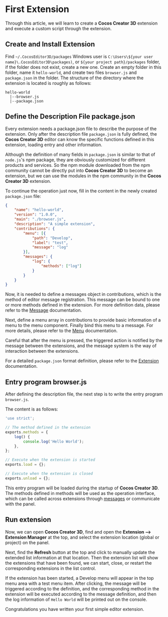 # First Extension

Through this article, we will learn to create a **Cocos Creator 3D** extension and execute a custom script through the extension.

## Create and Install Extension

Find `~/.CocosEditor3D/packages` Windows user is `C:\Users\${your user name}\.CocosEditor3D\packages)`, or `${your project path}/packages` folder, if the folder does not exist, create a new one.
Create an empty folder in this folder, name it `hello-world`, and create two files `browser.js` and `package.json` in the folder.
The structure of the directory where the extension is located is roughly as follows:

```
hello-world
  |--browser.js
  |--package.json
```

## Define the Description File package.json

Every extension needs a package.json file to describe the purpose of the extension. Only after the description file `package.json` is fully defined, the **Cocos Creator 3D** editor can know the specific functions defined in this extension, loading entry and other information.

Although the definition of many fields in `package.json` is similar to that of `node.js`'s npm package, they are obviously customized for different products and services. So the npm module downloaded from the npm community cannot be directly put into **Cocos Creator 3D** to become an extension, but we can use the modules in the npm community in the **Cocos Creator 3D** extension.

To continue the operation just now, fill in the content in the newly created `package.json` file:

```json
{
    "name": "hello-world",
    "version": "1.0.0",
    "main": "./browser.js",
    "description": "A simple extension",
    "contributions": {
        "menu": [{
            "path": "Develop",
            "label": "test",
            "message": "log"
        }],
        "messages": {
            "log": {
                "methods": ["log"]
            }
        }
    }
}
```

Now, it is needed to define a messages object in contributions, which is the method of editor message registration. This message can be bound to one or more methods defined in the extension.
For more definition data, please refer to the [Message](./contributions-messages.md) documentation.

Next, define a menu array in contributions to provide basic information of a menu to the menu component. Finally bind this menu to a message. For more details, please refer to the [Menu](./contributions-menu.md) documentation.

Careful that after the menu is pressed, the triggered action is notified by the message between the extensions, and the message system is the way of interaction between the extensions.

For a detailed `package.json` format definition, please refer to the [Extension](./define.md) documentation.

## Entry program browser.js

After defining the description file, the next step is to write the entry program `browser.js`.

The content is as follows:

```javascript
'use strict';

// The method defined in the extension
exports.methods = {
    log() {
        console.log('Hello World');
    },
};

// Execute when the extension is started
exports.load = {};

// Execute when the extension is closed
exports.unload = {};
```

This entry program will be loaded during the startup of **Cocos Creator 3D**. The methods defined in methods will be used as the operation interface, which can be called across extensions through [messages](./messages.md) or communicate with the panel.

## Run extension

Now, we can open **Cocos Creator 3D**, find and open the **Extension --> Extension Manager** at the top, and select the extension location (global or project) on the panel.

Next, find the **Refresh** button at the top and click to manually update the extended list information at that location. Then the extension list will show the extensions that have been found, we can start, close, or restart the corresponding extensions in the list control.

If the extension has been started, a Develop menu will appear in the top menu area with a test menu item. After clicking, the message will be triggered according to the definition, and the corresponding method in the extension will be executed according to the message definition, and then the log information of `Hello World` will be printed out on the console.

Congratulations you have written your first simple editor extension.